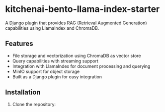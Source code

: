 # kitchenai-bento-llama-index-starter

A Django plugin that provides RAG (Retrieval Augmented Generation) capabilities using LlamaIndex and ChromaDB.

## Features

- File storage and vectorization using ChromaDB as vector store
- Query capabilities with streaming support
- Integration with LlamaIndex for document processing and querying
- MinIO support for object storage
- Built as a Django plugin for easy integration

## Installation

1. Clone the repository:

